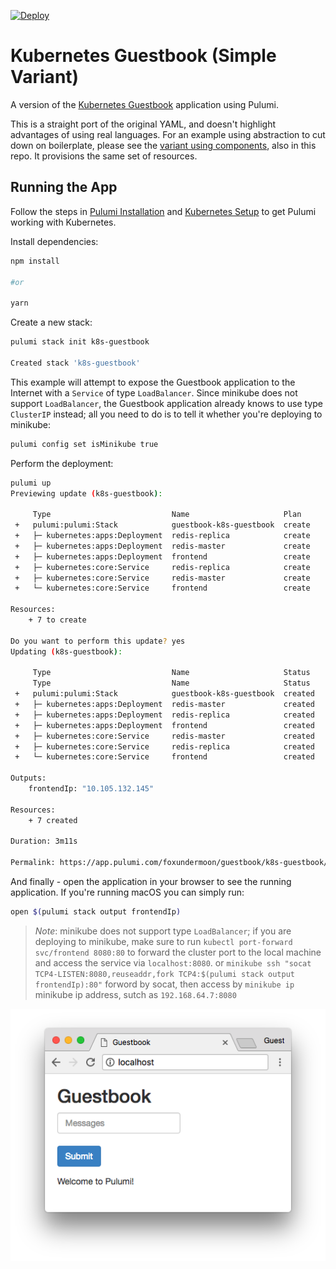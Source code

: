 [![Deploy](https://get.pulumi.com/new/button.svg)](https://app.pulumi.com/new)

# Kubernetes Guestbook (Simple Variant)

A version of the [Kubernetes Guestbook](https://kubernetes.io/docs/tutorials/stateless-application/guestbook/)
application using Pulumi.

This is a straight port of the original YAML, and doesn't highlight advantages of using real languages. For an example
using abstraction to cut down on boilerplate, please see the [variant using components](../components),
also in this repo. It provisions the same set of resources.

## Running the App

Follow the steps in [Pulumi Installation](https://pulumi.io/install/) and [Kubernetes Setup](https://pulumi.io/quickstart/kubernetes/setup.html) to get Pulumi working with Kubernetes.

Install dependencies:

```sh
npm install

#or

yarn
```

Create a new stack:

```sh
pulumi stack init k8s-guestbook

Created stack 'k8s-guestbook'
```

This example will attempt to expose the Guestbook application to the Internet with a `Service` of
type `LoadBalancer`. Since minikube does not support `LoadBalancer`, the Guestbook application
already knows to use type `ClusterIP` instead; all you need to do is to tell it whether you're
deploying to minikube:

```sh
pulumi config set isMinikube true
```

Perform the deployment:

```sh
pulumi up                                                             
Previewing update (k8s-guestbook):

     Type                           Name                     Plan
 +   pulumi:pulumi:Stack            guestbook-k8s-guestbook  create
 +   ├─ kubernetes:apps:Deployment  redis-replica            create
 +   ├─ kubernetes:apps:Deployment  redis-master             create
 +   ├─ kubernetes:apps:Deployment  frontend                 create
 +   ├─ kubernetes:core:Service     redis-replica            create
 +   ├─ kubernetes:core:Service     redis-master             create
 +   └─ kubernetes:core:Service     frontend                 create

Resources:
    + 7 to create

Do you want to perform this update? yes
Updating (k8s-guestbook):

     Type                           Name                     Status       Info
     Type                           Name                     Status
 +   pulumi:pulumi:Stack            guestbook-k8s-guestbook  created
 +   ├─ kubernetes:apps:Deployment  redis-master             created
 +   ├─ kubernetes:apps:Deployment  redis-replica            created
 +   ├─ kubernetes:apps:Deployment  frontend                 created
 +   ├─ kubernetes:core:Service     redis-master             created
 +   ├─ kubernetes:core:Service     redis-replica            created
 +   └─ kubernetes:core:Service     frontend                 created

Outputs:
    frontendIp: "10.105.132.145"

Resources:
    + 7 created

Duration: 3m11s

Permalink: https://app.pulumi.com/foxundermoon/guestbook/k8s-guestbook/updates/1
```

And finally - open the application in your browser to see the running application. If you're running
macOS you can simply run:

```sh
open $(pulumi stack output frontendIp)
```

> _Note_: minikube does not support type `LoadBalancer`; if you are deploying to minikube, make sure
> to run `kubectl port-forward svc/frontend 8080:80` to forward the cluster port to the local
> machine and access the service via `localhost:8080`.
> or `minikube ssh "socat TCP4-LISTEN:8080,reuseaddr,fork TCP4:$(pulumi stack output frontendIp):80"` forword by socat, then access by  `minikube ip` minikube ip address, sutch as `192.168.64.7:8080`

![Guestbook in browser](./imgs/guestbook.png)
